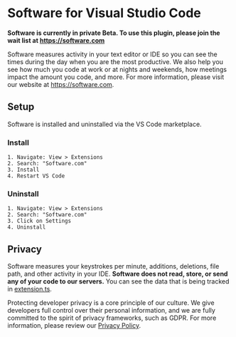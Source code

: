# Software for Visual Studio Code

**Software is currently in private Beta. To use this plugin, please join the wait list at https://software.com**

Software measures activity in your text editor or IDE so you can see the times during the day when you are the most productive. We also help you see how much you code at work or at nights and weekends, how meetings impact the amount you code, and more. For more information, please visit our website at https://software.com.

## Setup

Software is installed and uninstalled via the VS Code marketplace.

### Install

```
1. Navigate: View > Extensions
2. Search: "Software.com"
3. Install
4. Restart VS Code
```

### Uninstall

```
1. Navigate: View > Extensions
2. Search: "Software.com"
3. Click on Settings 
4. Uninstall
```

## Privacy

Software measures your keystrokes per minute, additions, deletions, file path, and other activity in your IDE. **Software does not read, store, or send any of your code to our servers.** You can see the data that is being tracked in [extension.ts](extension.ts).

Protecting developer privacy is a core principle of our culture. We give developers full control over their personal information, and we are fully committed to the spirit of privacy frameworks, such as GDPR. For more information, please review our [Privacy Policy](https://software.com/privacy-policy).
